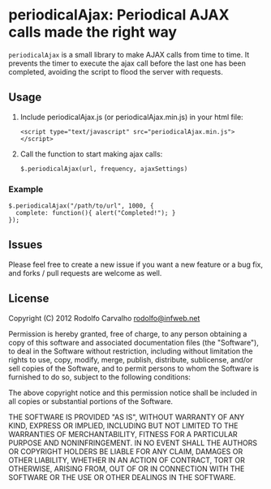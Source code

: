 # periodicalAjax: Periodical AJAX calls made the right way

`periodicalAjax` is a small library to make AJAX calls from time to time. It prevents the timer to execute the ajax call before the last one has been completed, avoiding the script to flood the server with requests.

## Usage

  1. Include periodicalAjax.js (or periodicalAjax.min.js) in your html file:

     `<script type="text/javascript" src="periodicalAjax.min.js"></script>`

  2. Call the function to start making ajax calls:

     `$.periodicalAjax(url, frequency, ajaxSettings)`

### Example

  ```
  $.periodicalAjax("/path/to/url", 1000, {
    complete: function(){ alert("Completed!"); }
  });
  ```
  
## Issues

Please feel free to create a new issue if you want a new feature or a bug fix, and forks / pull requests are welcome as well.

## License

Copyright (C) 2012 Rodolfo Carvalho <rodolfo@infweb.net>

Permission is hereby granted, free of charge, to any person obtaining a copy of this software and associated documentation files (the "Software"), to deal in the Software without restriction, including without limitation the rights to use, copy, modify, merge, publish, distribute, sublicense, and/or sell copies of the Software, and to permit persons to whom the Software is furnished to do so, subject to the following conditions:

The above copyright notice and this permission notice shall be included in all copies or substantial portions of the Software.

THE SOFTWARE IS PROVIDED "AS IS", WITHOUT WARRANTY OF ANY KIND, EXPRESS OR IMPLIED, INCLUDING BUT NOT LIMITED TO THE WARRANTIES OF MERCHANTABILITY, FITNESS FOR A PARTICULAR PURPOSE AND NONINFRINGEMENT. IN NO EVENT SHALL THE AUTHORS OR COPYRIGHT HOLDERS BE LIABLE FOR ANY CLAIM, DAMAGES OR OTHER LIABILITY, WHETHER IN AN ACTION OF CONTRACT, TORT OR OTHERWISE, ARISING FROM, OUT OF OR IN CONNECTION WITH THE SOFTWARE OR THE USE OR OTHER DEALINGS IN THE SOFTWARE.
